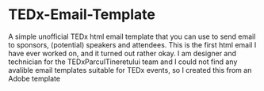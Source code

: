 # TEDx-Email-Template
A simple unofficial TEDx html email template that you can use to send email to sponsors, (potential) speakers and attendees.
This is the first html email I have ever worked on, and it turned out rather okay. I am designer and technician for the TEDxParculTineretului team and I could not find any avalible email templates suitable for TEDx events, so I created this from an Adobe template
